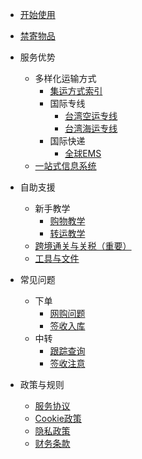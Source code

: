 - [开始使用](quickstart.md)
- [禁寄物品](banned.md)  
- 服务优势

  - 多样化运输方式
    - [集运方式索引](logistic_index.md)
    - 国际专线
      - [台湾空运专线](/direct_air_tw.md)
      - [台湾海运专线](/direct_sea_tw.md)
    - 国际快递
      - [全球EMS](/express_ems.md)
  - [一站式信息系统](systemques.md)
- 自助支援

  - 新手教学
    - [购物教学](shoppingcourse.md)
    - [转运教学](transitcourse.md)
  - [跨境通关与关税（重要）](tax.md)
  - [工具与文件](files.md)

- 常见问题

  - 下单
    - [网购问题](shoppingques.md)
    - [签收入库](arrivalques.md)
  - 中转
    - [跟踪查询](deliveryques.md)
    - [签收注意](receiving.md) 

- 政策与规则

  - [服务协议](serviceagreement.md)
  - [Cookie政策](cookiepolicy.md)
  - [隐私政策](provicypolicy.md)
  - [财务条款](financialterm.md)
